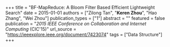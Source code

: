 +++
title = "BF-MapReduce: A Bloom Filter Based Efficient Lightweight Search"
date = 2015-01-01
authors = ["Zilong Tan", "**Keren Zhou**", "Hao Zhang", "Wei Zhou"]
publication_types = ["1"]
abstract = ""
featured = false
publication = "*2015 IEEE Conference on Collaboration and Internet Computing* (CIC'15)"
url_source = "https://ieeexplore.ieee.org/document/7423074"
tags = ["Data Structure"]
+++

